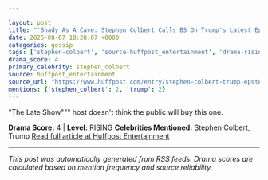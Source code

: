 ```yaml
---

layout: post
title: "'Shady As A Cave: Stephen Colbert Calls BS On Trump's Latest Epstein Defense"""
date: 2025-08-07 18:28:07 +0000
categories: gossip
tags: ['stephen-colbert', 'source-huffpost_entertainment', 'drama-rising']
drama_score: 4
primary_celebrity: stephen_colbert
source: huffpost_entertainment
source_url: "https://www.huffpost.com/entry/stephen-colbert-trump-epstein-defense_n_6894274ce4b00cfa127318fe"""
mentions: {'stephen_colbert': 2, 'trump': 2}
---
```


"The Late Show""" host doesn't think the public will buy this one.

**Drama Score:** 4 | **Level:** RISING **Celebrities Mentioned:** Stephen Colbert, Trump [Read full article at Huffpost Entertainment](https://www.huffpost.com/entry/stephen-colbert-trump-epstein-defense_n_6894274ce4b00cfa127318fe)

---

*This post was automatically generated from RSS feeds. Drama scores are calculated based on mention frequency and source reliability.*